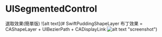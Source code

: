 # UISegmentedControl
選取效果(簡單版)
![alt text](# SwiftPuddingShapeLayer
布丁效果 = CAShapeLayer + UIBezierPath + CADisplayLink
![alt text](http://i.imgur.com/Y3w6UBX.gif "screenshot")
 "screenshot")
